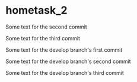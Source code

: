 # hometask_2

Some text for the second commit

Some text for the third commit

Some text for the develop branch's first commit

Some text for the develop branch's second commit

Some text for the develop branch's third commit